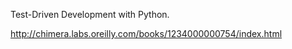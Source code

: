 Test-Driven Development with Python.

<http://chimera.labs.oreilly.com/books/1234000000754/index.html>
